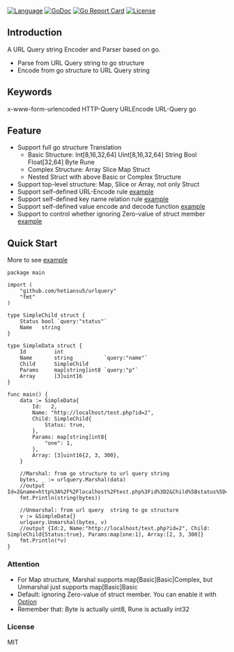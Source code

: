 [![Language](https://img.shields.io/badge/Language-Go-blue.svg)](https://golang.org/)
[![GoDoc](https://godoc.org/github.com/hetiansu5/urlquery?status.svg)](https://godoc.org/github.com/hetiansu5/urlquery)
[![Go Report Card](https://goreportcard.com/badge/github.com/hetiansu5/urlquery)](https://goreportcard.com/report/github.com/hetiansu5/urlquery)
[![License](https://img.shields.io/github/license/hetiansu5/urlquery)](LICENSE)

## Introduction
A URL Query string Encoder and Parser based on go.

- Parse from URL Query string to go structure
- Encode from go structure to URL Query string

## Keywords
x-www-form-urlencoded HTTP-Query URLEncode URL-Query go

## Feature
- Support full go structure Translation
    - Basic Structure: Int[8,16,32,64] Uint[8,16,32,64] String Bool Float[32,64] Byte Rune
    - Complex Structure: Array Slice Map Struct
    - Nested Struct with above Basic or Complex Structure
- Support top-level structure: Map, Slice or Array, not only Struct
- Support self-defined URL-Encode rule [example](example/withoption.go)
- Support self-defined key name relation rule [example](example/simple.go)
- Support self-defined value encode and decode function [example](example/converter.go)
- Support to control whether ignoring Zero-value of struct member [example](example/withoption.go)


## Quick Start
More to see [example](example/withoption.go)

```golang
package main

import (
	"github.com/hetiansu5/urlquery"
	"fmt"
)

type SimpleChild struct {
	Status bool `query:"status"`
	Name   string
}

type SimpleData struct {
	Id         int
	Name       string          `query:"name"`
	Child      SimpleChild
	Params     map[string]int8 `query:"p"`
	Array      [3]uint16
}

func main() {
	data := SimpleData{
		Id:   2,
		Name: "http://localhost/test.php?id=2",
		Child: SimpleChild{
			Status: true,
		},
		Params: map[string]int8{
			"one": 1,
		},
		Array: [3]uint16{2, 3, 300},
	}

	//Marshal: from go structure to url query string
	bytes, _ := urlquery.Marshal(data)
	//output Id=2&name=http%3A%2F%2Flocalhost%2Ftest.php%3Fid%3D2&Child%5Bstatus%5D=1&p%5Bone%5D=1&Array%5B%5D=2&Array%5B%5D=3&Array%5B%5D=300
	fmt.Println(string(bytes))

	//Unmarshal: from url query  string to go structure
	v := &SimpleData{}
	urlquery.Unmarshal(bytes, v)
	//output {Id:2, Name:"http://localhost/test.php?id=2", Child: SimpleChild{Status:true}, Params:map[one:1], Array:[2, 3, 300]}
	fmt.Println(*v)
}
```


### Attention
- For Map structure, Marshal supports map[Basic]Basic|Complex, but Unmarshal just supports map[Basic]Basic
- Default: ignoring Zero-value of struct member. You can enable it with [Option](example/withoption.go)
- Remember that: Byte is actually uint8, Rune is actually int32


### License
MIT
